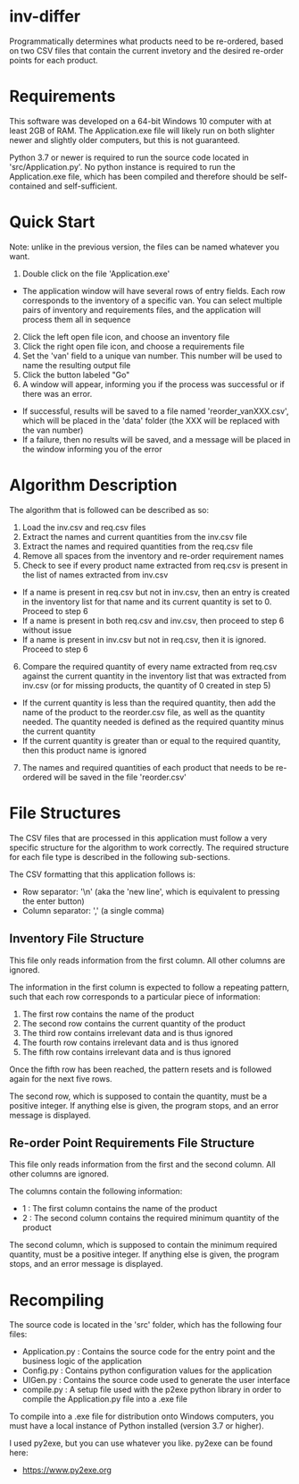 # inv-differ

Programmatically determines what products need to be re-ordered, based on two CSV files that contain the current invetory and the desired re-order points for each product.

# Requirements

This software was developed on a 64-bit Windows 10 computer with at least 2GB of RAM. The Application.exe file will likely run on both slighter newer and slightly older computers, but this is not guaranteed.

Python 3.7 or newer is required to run the source code located in 'src/Application.py'. No python instance is required to run the Application.exe file, which has been compiled and therefore should be self-contained and self-sufficient.

# Quick Start

Note: unlike in the previous version, the files can be named whatever you want.

1. Double click on the file 'Application.exe'
  - The application window will have several rows of entry fields. Each row corresponds to the inventory of a specific van. You can select multiple pairs of inventory and requirements files, and the application will process them all in sequence
2. Click the left open file icon, and choose an inventory file
3. Click the right open file icon, and choose a requirements file
4. Set the 'van' field to a unique van number. This number will be used to name the resulting output file
5. Click the button labeled "Go"
4. A window will appear, informing you if the process was successful or if there was an error.
  - If successful, results will be saved to a file named 'reorder_vanXXX.csv', which will be placed in the 'data' folder (the XXX will be replaced with the van number)
  - If a failure, then no results will be saved, and a message will be placed in the window informing you of the error

# Algorithm Description

The algorithm that is followed can be described as so:
1. Load the inv.csv and req.csv files
2. Extract the names and current quantities from the inv.csv file
3. Extract the names and required quantities from the req.csv file
4. Remove all spaces from the inventory and re-order requirement names
5. Check to see if every product name extracted from req.csv is present in the list of names extracted from inv.csv
  - If a name is present in req.csv but not in inv.csv, then an entry is created in the inventory list for that name and its current quantity is set to 0. Proceed to step 6
  - If a name is present in both req.csv and inv.csv, then proceed to step 6 without issue
  - If a name is present in inv.csv but not in req.csv, then it is ignored. Proceed to step 6
6. Compare the required quantity of every name extracted from req.csv against the current quantity in the inventory list that was extracted from inv.csv (or for missing products, the quantity of 0 created in step 5)
  - If the current quantity is less than the required quantity, then add the name of the product to the reorder.csv file, as well as the quantity needed. The quantity needed is defined as the required quantity minus the current quantity
  - If the current quantity is greater than or equal to the required quantity, then this product name is ignored
7. The names and required quantities of each product that needs to be re-ordered will be saved in the file 'reorder.csv'

# File Structures

The CSV files that are processed in this application must follow a very specific structure for the algorithm to work correctly. The required structure for each file type is described in the following sub-sections.

The CSV formatting that this application follows is:
- Row separator: '\n' (aka the 'new line', which is equivalent to pressing the enter button)
- Column separator: ',' (a single comma)

## Inventory File Structure

This file only reads information from the first column. All other columns are ignored.

The information in the first column is expected to follow a repeating pattern, such that each row corresponds to a particular piece of information:
1. The first row contains the name of the product
2. The second row contains the current quantity of the product
3. The third row contains irrelevant data and is thus ignored
4. The fourth row contains irrelevant data and is thus ignored
5. The fifth row contains irrelevant data and is thus ignored

Once the fifth row has been reached, the pattern resets and is followed again for the next five rows.

The second row, which is supposed to contain the quantity, must be a positive integer. If anything else is given, the program stops, and an error message is displayed.

## Re-order Point Requirements File Structure

This file only reads information from the first and the second column. All other columns are ignored.

The columns contain the following information:
- 1 : The first column contains the name of the product
- 2 : The second column contains the required minimum quantity of the product

The second column, which is supposed to contain the minimum required quantity, must be a positive integer. If anything else is given, the program stops, and an error message is displayed.

# Recompiling

The source code is located in the 'src' folder, which has the following four files:
- Application.py : Contains the source code for the entry point and the business logic of the application
- Config.py : Contains python configuration values for the application
- UIGen.py : Contains the source code used to generate the user interface
- compile.py : A setup file used with the p2exe python library in order to compile the Application.py file into a .exe file

To compile into a .exe file for distribution onto Windows computers, you must have a local instance of Python installed (version 3.7 or higher).

I used py2exe, but you can use whatever you like. py2exe can be found here:
- https://www.py2exe.org

